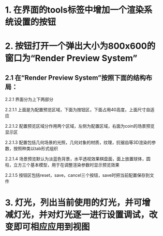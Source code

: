 # 1. 在界面的tools标签中增加一个渲染系统设置的按钮
# 2. 按钮打开一个弹出大小为800x600的窗口为“Render Preview System”
## 2.1 在“Render Preview System”按照下面的结构布局：

2.2.1 界面分为上下两部分

2.2.1.1 上面是为配置预览区域，下面为按钮区，下面占用40高度，上面尺寸自适应

2.2.1.2 配置预览区域分作用两个区域，左侧为配置区域，右面为coin的场景预览显示区

2.2.1.3 配置包括几何场景的光照，几何对象的材质，纹理，抗锯齿等3D渲染的参数，按照种类以tab形式组织

2.2.1.4 场景预览默认为淡蓝色背景，水平透视效果棋盘面，面上放置球体，圆柱，立方三个基本模型，用于在调整渲染参数时显示预览效果

2.2.1.5 按钮区包括reset，save，cancel三个按钮，save时把当前配置保存到文件

# 3. 灯光，列出当前使用的灯光，并可增减灯光，并对灯光逐一进行设置调试，改变即可相应应用到视图